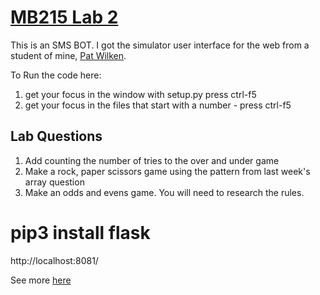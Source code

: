 # <a href="https://github.com/rhildred/MB215Lab2" target="_blank">MB215 Lab 2</a>

This is an SMS BOT. I got the simulator user interface for the web from a student of mine, [Pat Wilken](https://patwilken.me/).

To Run the code here:

1. get your focus in the window with setup.py press ctrl-f5
2. get your focus in the files that start with a number - press ctrl-f5

## Lab Questions

1. Add counting the number of tries to the over and under game
2. Make a rock, paper scissors game using the pattern from last week's array question
3. Make an odds and evens game. You will need to research the rules.


# pip3 install flask
http://localhost:8081/


See more [here](EventsAndObjects.pdf)